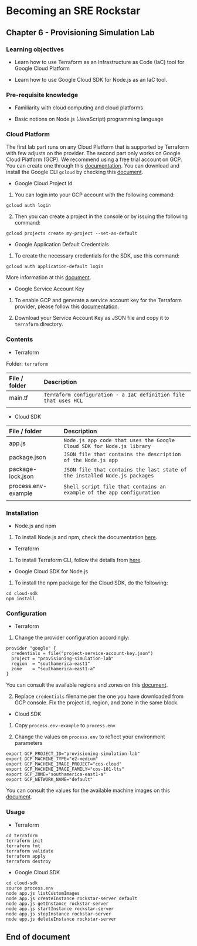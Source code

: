# Becoming an SRE Rockstar

## Chapter 6 - Provisioning Simulation Lab

### Learning objectives

* Learn how to use Terraform as an Infrastructure as Code (IaC) tool for Google Cloud Platform

* Learn how to use Google Cloud SDK for Node.js as an IaC tool.

### Pre-requisite knowledge

* Familiarity with cloud computing and cloud platforms

* Basic notions on Node.js (JavaScript) programming language


### Cloud Platform

The first lab part runs on any Cloud Platform that is supported by Terraform with few adjusts on the provider. The second part only works on Google Cloud Platform (GCP). We recommend using a free trial account on GCP. You can create one through this [documentation](https://cloud.google.com/free). You can download and install the Google CLI `gcloud` by checking this [document](https://cloud.google.com/sdk/docs/install).

* Google Cloud Project Id

1. You can login into your GCP account with the following command:

`gcloud auth login`

2. Then you can create a project in the console or by issuing the following command:

`gcloud projects create my-project --set-as-default`

* Google Application Default Credentials

1. To create the necessary credentials for the SDK, use this command:

`gcloud auth application-default login`

More information at this [document](https://cloud.google.com/docs/authentication#adc).

* Google Service Account Key

1. To enable GCP and generate a service account key for the Terraform provider, please follow this [documentation](https://learn.hashicorp.com/tutorials/terraform/google-cloud-platform-build?in=terraform/gcp-get-started#set-up-gcp).

2. Download your Service Account Key as JSON file and copy it to `terraform` directory.

### Contents

* Terraform

Folder: `terraform`

| **File / folder** | **Description** |
|:--------------------------------|:--------------------------------|
| main.tf | `Terraform configuration - a IaC definition file that uses HCL` |
| | |

* Cloud SDK

| **File / folder** | **Description** |
|:--------------------------------|:--------------------------------|
| app.js | `Node.js app code that uses the Google Cloud SDK for Node.js library` |
| package.json | `JSON file that contains the description of the Node.js app` |
| package-lock.json | `JSON file that contains the last state of the installed Node.js packages` |
| process.env-example | `Shell script file that contains an example of the app configuration` |
| | |

### Installation

* Node.js and npm

1. To install Node.js and npm, check the documentation [here](https://nodejs.org/en/download/).

* Terraform

1. To install Terraform CLI, follow the details from [here](https://learn.hashicorp.com/tutorials/terraform/install-cli).

* Google Cloud SDK for Node.js

1. To install the npm package for the Cloud SDK, do the following:

```
cd cloud-sdk
npm install
```

### Configuration

* Terraform

1. Change the provider configuration accordingly:

```
provider "google" {
  credentials = file("project-service-account-key.json")
  project = "provisioning-simulation-lab"
  region  = "southamerica-east1"
  zone    = "southamerica-east1-a"
}
```

You can consult the available regions and zones on this [document](https://cloud.google.com/compute/docs/regions-zones).

2. Replace `credentials` filename per the one you have downloaded from GCP console. Fix the project id, region, and zone in the same block.

* Cloud SDK

1. Copy `process.env-example` to `process.env`

2. Change the values on `process.env` to reflect your environment parameters

```
export GCP_PROJECT_ID="provisioning-simulation-lab"
export GCP_MACHINE_TYPE="e2-medium"
export GCP_MACHINE_IMAGE_PROJECT="cos-cloud"
export GCP_MACHINE_IMAGE_FAMILY="cos-101-lts"
export GCP_ZONE="southamerica-east1-a"
export GCP_NETWORK_NAME="default"
```

You can consult the values for the available machine images on this [document](https://cloud.google.com/compute/docs/images/os-details).


### Usage

* Terraform

```
cd terraform
terraform init
terraform fmt
terraform validate
terraform apply
terraform destroy
```

* Google Cloud SDK

```
cd cloud-sdk
source process.env
node app.js listCustomImages
node app.js createInstance rockstar-server default
node app.js getInstance rockstar-server
node app.js startInstance rockstar-server
node app.js stopInstance rockstar-server
node app.js deleteInstance rockstar-server
```

## End of document
